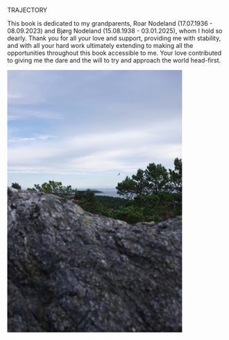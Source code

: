 
TRAJECTORY

This book is dedicated to my grandparents, Roar Nodeland (17.07.1936 - 08.09.2023) and Bjørg Nodeland (15.08.1938 - 03.01.2025), whom I hold so dearly.
Thank you for all your love and support, providing me with stability, and with all your hard work ultimately extending to making all the opportunities throughout this book accessible to me. Your love contributed to giving me the dare and the will to try and approach the world head-first.

<img src="../../images/countries/norway/before_departure.jpg" alt="Moment of reflection, a few weeks before departure" title="Last day in Norway before beginning the journey" style="width: 80%; max-width: 800px;" />